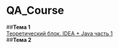 # QA_Course  
##**Тема 1**  
[Теоретический блок. IDEA + Java часть 1](https://www.google.com)  
##**Тема 2**  
